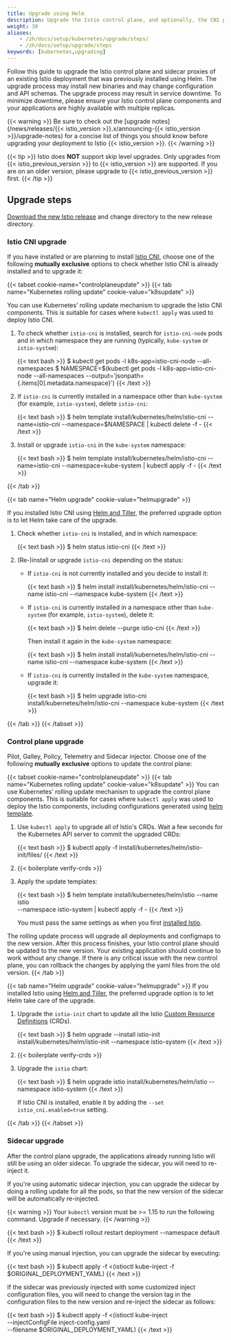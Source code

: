 ```yaml
---
title: Upgrade using Helm
description: Upgrade the Istio control plane, and optionally, the CNI plug-in using Helm.
weight: 30
aliases:
    - /zh/docs/setup/kubernetes/upgrade/steps/
    - /zh/docs/setup/upgrade/steps
keywords: [kubernetes,upgrading]
---
```


Follow this guide to upgrade the Istio control plane and sidecar proxies of an
existing Istio deployment that was previously installed using Helm. The upgrade
process may install new binaries and may change configuration and API schemas.
The upgrade process may result in service downtime. To minimize downtime,
please ensure your Istio control plane components and your applications are
highly available with multiple replicas.

{{< warning >}}
Be sure to check out the [upgrade notes](/news/releases/{{< istio_version >}}.x/announcing-{{< istio_version >}}/upgrade-notes)
for a concise list of things you should know before upgrading your deployment to Istio {{< istio_version >}}.
{{< /warning >}}

{{< tip >}}
Istio does **NOT** support skip level upgrades. Only upgrades from {{< istio_previous_version >}} to {{< istio_version >}}
are supported. If you are on an older version, please upgrade to {{< istio_previous_version >}} first.
{{< /tip >}}

## Upgrade steps

[Download the new Istio release](/docs/setup/getting-started/#download)
and change directory to the new release directory.

### Istio CNI upgrade

If you have installed or are planning to install [Istio CNI](/docs/setup/additional-setup/cni/),
choose one of the following **mutually exclusive** options to check whether
Istio CNI is already installed and to upgrade it:

{{< tabset cookie-name="controlplaneupdate" >}}
{{< tab name="Kubernetes rolling update" cookie-value="k8supdate" >}}

You can use Kubernetes’ rolling update mechanism to upgrade the Istio CNI components.
This is suitable for cases where `kubectl apply` was used to deploy Istio CNI.

1. To check whether `istio-cni` is installed, search for `istio-cni-node` pods
   and in which namespace they are running (typically, `kube-system` or `istio-system`):

    {{< text bash >}}
    $ kubectl get pods -l k8s-app=istio-cni-node --all-namespaces
    $ NAMESPACE=$(kubectl get pods -l k8s-app=istio-cni-node --all-namespaces --output='jsonpath={.items[0].metadata.namespace}')
    {{< /text >}}

1. If `istio-cni` is currently installed in a namespace other than `kube-system`
   (for example, `istio-system`), delete `istio-cni`:

    {{< text bash >}}
    $ helm template install/kubernetes/helm/istio-cni --name=istio-cni --namespace=$NAMESPACE | kubectl delete -f -
    {{< /text >}}

1. Install or upgrade `istio-cni` in the `kube-system` namespace:

    {{< text bash >}}
    $ helm template install/kubernetes/helm/istio-cni --name=istio-cni --namespace=kube-system | kubectl apply -f -
    {{< /text >}}

{{< /tab >}}

{{< tab name="Helm upgrade" cookie-value="helmupgrade" >}}

If you installed Istio CNI using [Helm and Tiller](/docs/setup/install/helm/#option-2-install-with-helm-and-tiller-via-helm-install),
the preferred upgrade option is to let Helm take care of the upgrade.

1. Check whether `istio-cni` is installed, and in which namespace:

    {{< text bash >}}
    $ helm status istio-cni
    {{< /text >}}

1. (Re-)install or upgrade `istio-cni` depending on the status:

    * If `istio-cni` is not currently installed and you decide to install it:

        {{< text bash >}}
        $ helm install install/kubernetes/helm/istio-cni --name istio-cni --namespace kube-system
        {{< /text >}}

    * If `istio-cni` is currently installed in a namespace other than `kube-system`
      (for example, `istio-system`), delete it:

        {{< text bash >}}
        $ helm delete --purge istio-cni
        {{< /text >}}

        Then install it again in the `kube-system` namespace:

        {{< text bash >}}
        $ helm install install/kubernetes/helm/istio-cni --name istio-cni --namespace kube-system
        {{< /text >}}

    * If `istio-cni` is currently installed in the `kube-system` namespace, upgrade it:

        {{< text bash >}}
        $ helm upgrade istio-cni install/kubernetes/helm/istio-cni --namespace kube-system
        {{< /text >}}

{{< /tab >}}
{{< /tabset >}}

### Control plane upgrade

Pilot, Galley, Policy, Telemetry and Sidecar injector.
Choose one of the following **mutually exclusive** options
to update the control plane:

{{< tabset cookie-name="controlplaneupdate" >}}
{{< tab name="Kubernetes rolling update" cookie-value="k8supdate" >}}
You can use Kubernetes’ rolling update mechanism to upgrade the control plane components.
This is suitable for cases where `kubectl apply` was used to deploy the Istio components,
including configurations generated using
[helm template](/docs/setup/install/helm/#option-1-install-with-helm-via-helm-template).

1. Use `kubectl apply` to upgrade all of Istio's CRDs.  Wait a few seconds for the Kubernetes
   API server to commit the upgraded CRDs:

    {{< text bash >}}
    $ kubectl apply -f install/kubernetes/helm/istio-init/files/
    {{< /text >}}

1. {{< boilerplate verify-crds >}}

1. Apply the update templates:

    {{< text bash >}}
    $ helm template install/kubernetes/helm/istio --name istio \
      --namespace istio-system | kubectl apply -f -
    {{< /text >}}

    You must pass the same settings as when you first [installed Istio](/docs/setup/install/helm).

The rolling update process will upgrade all deployments and configmaps to the new version.
After this process finishes, your Istio control plane should be updated to the new version.
Your existing application should continue to work without any change. If there is any
critical issue with the new control plane, you can rollback the changes by applying the
yaml files from the old version.
{{< /tab >}}

{{< tab name="Helm upgrade" cookie-value="helmupgrade" >}}
If you installed Istio using [Helm and Tiller](/docs/setup/install/helm/#option-2-install-with-helm-and-tiller-via-helm-install),
the preferred upgrade option is to let Helm take care of the upgrade.

1. Upgrade the `istio-init` chart to update all the Istio [Custom Resource Definitions](https://kubernetes.io/docs/concepts/extend-kubernetes/api-extension/custom-resources/#customresourcedefinitions) (CRDs).

    {{< text bash >}}
    $ helm upgrade --install istio-init install/kubernetes/helm/istio-init --namespace istio-system
    {{< /text >}}

1. {{< boilerplate verify-crds >}}

1. Upgrade the `istio` chart:

    {{< text bash >}}
    $ helm upgrade istio install/kubernetes/helm/istio --namespace istio-system
    {{< /text >}}

    If Istio CNI is installed, enable it by adding the `--set istio_cni.enabled=true` setting.

{{< /tab >}}
{{< /tabset >}}

### Sidecar upgrade

After the control plane upgrade, the applications already running Istio will
still be using an older sidecar. To upgrade the sidecar, you will need to re-inject it.

If you're using automatic sidecar injection, you can upgrade the sidecar
by doing a rolling update for all the pods, so that the new version of the
sidecar will be automatically re-injected.

{{< warning >}}
Your `kubectl` version must be >= 1.15 to run the following command. Upgrade if necessary.
{{< /warning >}}

{{< text bash >}}
$ kubectl rollout restart deployment --namespace default
{{< /text >}}

If you're using manual injection, you can upgrade the sidecar by executing:

{{< text bash >}}
$ kubectl apply -f <(istioctl kube-inject -f $ORIGINAL_DEPLOYMENT_YAML)
{{< /text >}}

If the sidecar was previously injected with some customized inject configuration
files, you will need to change the version tag in the configuration files to the new
version and re-inject the sidecar as follows:

{{< text bash >}}
$ kubectl apply -f <(istioctl kube-inject \
     --injectConfigFile inject-config.yaml \
     --filename $ORIGINAL_DEPLOYMENT_YAML)
{{< /text >}}

